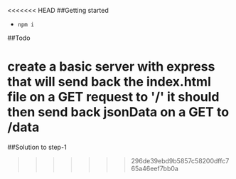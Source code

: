 <<<<<<< HEAD
##Getting started
* `npm i`

##Todo

create a basic server with express
that will send back the index.html file on a GET request to '/'
it should then send back jsonData on a GET to /data
=======
##Solution to step-1
>>>>>>> 296de39ebd9b5857c58200dffc765a46eef7bb0a
